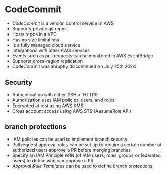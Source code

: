 # CodeCommit

- *CodeCommit* is a version control service in AWS
- Supports private git repos
- Hosts repos in a VPC
- Has no size limitations
- Is a fully managed cloud service
- Integrations with other AWS services
- Events such as pull requests can be monitored in AWS EventBridge
- Supports cross-region replication
- CodeCommit was abruptly discontinued on July 25th 2024

## Security

- Authentication with either SSH of HTTPS
- Authorization uses IAM policies, users, and roles
- Encrypted at rest using AWS KMS
- Cross account access using AWS STS (AssumeRole API)

## branch protections
- IAM policies can be used to implement branch security
- Pull request approval rules can be set up to require a certain number of authorized users approve a PR before merging branches
- Specify an IAM Principle ARN (of IAM users, roles, groups or federated users) to define who can approve a PR
- *Approval Rule Templates* can be used to define branch protections

